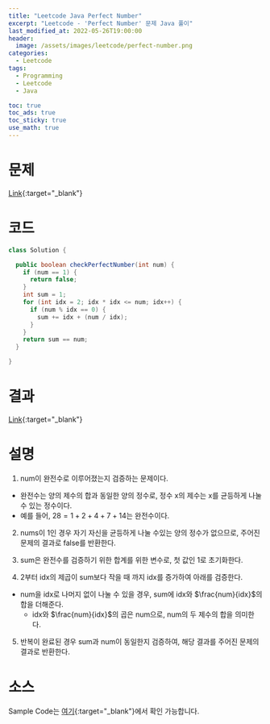 ```yaml
---
title: "Leetcode Java Perfect Number"
excerpt: "Leetcode - 'Perfect Number' 문제 Java 풀이"
last_modified_at: 2022-05-26T19:00:00
header:
  image: /assets/images/leetcode/perfect-number.png
categories:
  - Leetcode
tags:
  - Programming
  - Leetcode
  - Java

toc: true
toc_ads: true
toc_sticky: true
use_math: true
---
```

# 문제
[Link](https://leetcode.com/problems/perfect-number/){:target="_blank"}

# 코드
```java
class Solution {

  public boolean checkPerfectNumber(int num) {
    if (num == 1) {
      return false;
    }
    int sum = 1;
    for (int idx = 2; idx * idx <= num; idx++) {
      if (num % idx == 0) {
        sum += idx + (num / idx);
      }
    }
    return sum == num;
  }

}
```

# 결과
[Link](https://leetcode.com/submissions/detail/707547273/){:target="_blank"}

# 설명
1. num이 완전수로 이루어졌는지 검증하는 문제이다.
- 완전수는 양의 제수의 합과 동일한 양의 정수로, 정수 x의 제수는 x를 균등하게 나눌 수 있는 정수이다.
- 예를 들어, $28 = 1 + 2 + 4 + 7 + 14$는 완전수이다.

2. nums이 1인 경우 자기 자신을 균등하게 나눌 수있는 양의 정수가 없으므로, 주어진 문제의 결과로 false를 반환한다.

3. sum은 완전수를 검증하기 위한 합계를 위한 변수로, 첫 값인 1로 초기화한다.

4. 2부터 idx의 제곱이 sum보다 작을 때 까지 idx를 증가하여 아래를 검증한다.
- num을 idx로 나머지 없이 나눌 수 있을 경우, sum에 idx와 $\frac{num}{idx}$의 합을 더해준다.
  - idx와 $\frac{num}{idx}$의 곱은 num으로, num의 두 제수의 합을 의미한다.

5. 반복이 완료된 경우 sum과 num이 동일한지 검증하여, 해당 결과를 주어진 문제의 결과로 반환한다.

# 소스
Sample Code는 [여기](https://github.com/GracefulSoul/leetcode/blob/master/src/main/java/gracefulsoul/problems/PerfectNumber.java){:target="_blank"}에서 확인 가능합니다.